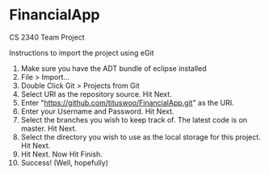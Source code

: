 FinancialApp
============

CS 2340 Team Project

Instructions to import the project using eGit

1) Make sure you have the ADT bundle of eclipse installed
2) File > Import...
3) Double Click Git > Projects from Git
4) Select URI as the repository source. Hit Next.
5) Enter "https://github.com/tituswoo/FinancialApp.git" as the URI.
6) Enter your Username and Password. Hit Next.
7) Select the branches you wish to keep track of. The latest code is on master. Hit Next.
8) Select the directory you wish to use as the local storage for this project. Hit Next.
9) Hit Next. Now Hit Finish.
10) Success! (Well, hopefully)
